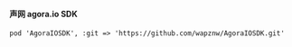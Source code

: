#### 声网 agora.io SDK

```
pod 'AgoraIOSDK', :git => 'https://github.com/wapznw/AgoraIOSDK.git'
```

